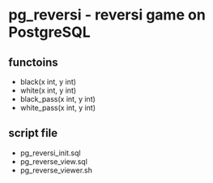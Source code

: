 # pg_reversi - reversi game on PostgreSQL

## functoins
- black(x int, y int)
- white(x int, y int)
- black_pass(x int, y int)
- white_pass(x int, y int)

## script file
- pg_reversi_init.sql
- pg_reverse_view.sql
- pg_reverse_viewer.sh

